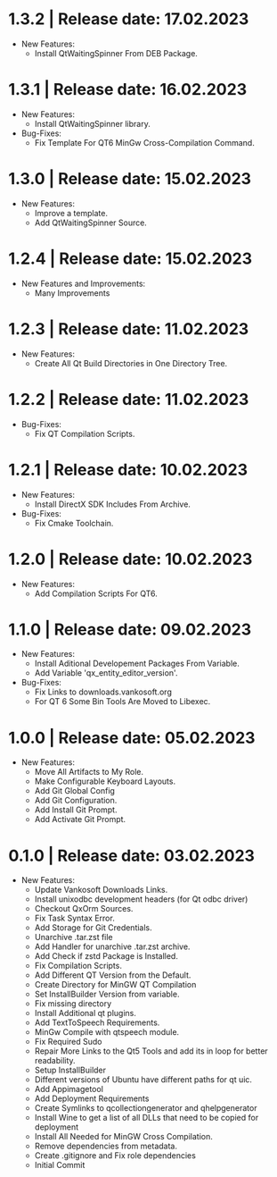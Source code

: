 1.3.2	|	Release date: **17.02.2023**
============================================
* New Features:
  - Install QtWaitingSpinner From DEB Package.


1.3.1	|	Release date: **16.02.2023**
============================================
* New Features:
  - Install QtWaitingSpinner library.
* Bug-Fixes:
  - Fix Template For QT6 MinGw Cross-Compilation Command.


1.3.0	|	Release date: **15.02.2023**
============================================
* New Features:
  - Improve a template.
  - Add QtWaitingSpinner Source.


1.2.4	|	Release date: **15.02.2023**
============================================
* New Features and Improvements:
  - Many Improvements


1.2.3	|	Release date: **11.02.2023**
============================================
* New Features:
  - Create All Qt Build Directories in One Directory Tree.


1.2.2	|	Release date: **11.02.2023**
============================================
* Bug-Fixes:
  - Fix QT Compilation Scripts.


1.2.1	|	Release date: **10.02.2023**
============================================
* New Features:
  - Install DirectX SDK Includes From Archive.
* Bug-Fixes:
  - Fix Cmake Toolchain.


1.2.0	|	Release date: **10.02.2023**
============================================
* New Features:
  - Add Compilation Scripts For QT6.


1.1.0	|	Release date: **09.02.2023**
============================================
* New Features:
  - Install Aditional Developement Packages From Variable.
  - Add Variable 'qx_entity_editor_version'.
* Bug-Fixes:
  - Fix Links to downloads.vankosoft.org
  - For QT 6 Some Bin Tools Are Moved to Libexec.


1.0.0	|	Release date: **05.02.2023**
============================================
* New Features:
  - Move All Artifacts to My Role.
  - Make Configurable Keyboard Layouts.
  - Add Git Global Config
  - Add Git Configuration.
  - Add Install Git Prompt.
  - Add Activate Git Prompt.


0.1.0	|	Release date: **03.02.2023**
============================================
* New Features:
  - Update Vankosoft Downloads Links.
  - Install unixodbc development headers (for Qt odbc driver)
  - Checkout QxOrm Sources.
  - Fix Task Syntax Error.
  - Add Storage for Git Credentials.
  - Unarchive .tar.zst file
  - Add Handler for unarchive .tar.zst archive.
  - Add Check if zstd Package is Installed.
  - Fix Compilation Scripts.
  - Add Different QT Version from the Default.
  - Create Directory for MinGW QT Compilation
  - Set InstallBuilder Version from variable.
  - Fix missing directory
  - Install Additional qt plugins.
  - Add TextToSpeech Requirements.
  - MinGw Compile with qtspeech module.
  - Fix Required Sudo
  - Repair More Links to the Qt5 Tools and add its in loop for better readability.
  - Setup InstallBuilder
  - Different versions of Ubuntu have different paths for qt uic.
  - Add Appimagetool
  - Add Deployment Requirements
  - Create Symlinks to qcollectiongenerator and qhelpgenerator
  - Install Wine to get a list of all DLLs that need to be copied for deployment
  - Install All Needed for MinGW Cross Compilation.
  - Remove dependencies from metadata.
  - Create .gitignore and Fix role dependencies
  - Initial Commit


